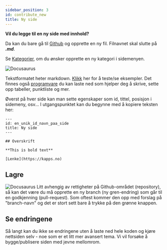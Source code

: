 ```yaml
---
sidebar_position: 3
id: contribute_new
title: Ny side
---
```


**Vil du legge til en ny side med innhold?**

Da kan du bare gå til [Github](https://github.com/fosenikt/kapps_rammeverk/tree/main/docs) og opprette en ny fil. Filnavnet skal slutte på ***.md***.

Se [Kategorier](/contribute/contribute_new), om du ønsker opprette en ny kategori i sidemenyen.

![Docusaurus](/img/contribute/contribute03.jpg)

Tekstformatet heter markdown. [Klikk](https://markdown-it.github.io/) her for å teste/se eksempler. Det finnes også [programvare](https://typora.io/) du kan laste ned som hjelper deg å skrive, sette opp tabeller, punktliste og mer.

Øverst på hver side kan man sette egenskaper som id, tittel, posisjon i sidemeny, osv... I utgangspunktet kan du begynne med å kopiere teksten her:


```
---
id: en_unik_id_navn_paa_side
title: Ny side
---

## Overskrift

**This is bold text**

[Lenke](https://kapps.no)

```


## Lagre
![Docusaurus](/img/contribute/contribute04.jpg)
Litt avhengig av rettigheter på Github-området (repository), så kan det være du må opprette en ny branch (ny gren-endring) som går til en godkjenning (pull-request).
Som oftest kommer den opp med forslag på "branch-navn" og det er stort sett bare å trykke på den grønne knappen.



## Se endringene
Så langt kan du ikke se endringene uten å laste ned hele koden og kjøre nettsiden selv - noe som er et litt mer avansert tema.
Vi vil forsøke å bygge/publisere siden med jevne mellomrom.
